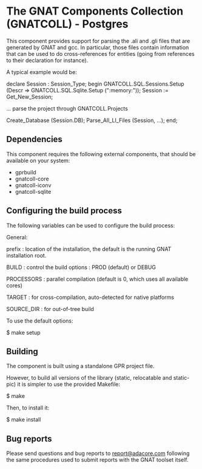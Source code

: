 The GNAT Components Collection (GNATCOLL) - Postgres
====================================================

This component provides support for parsing the .ali and .gli files that
are generated by GNAT and gcc. In particular, those files contain
information that can be used to do cross-references for entities (going
from references to their declaration for instance).

A typical example would be:

declare
   Session : Session_Type;
begin
   GNATCOLL.SQL.Sessions.Setup
      (Descr   => GNATCOLL.SQL.Sqlite.Setup (":memory:"));
   Session := Get_New_Session;

   ... parse the project through GNATCOLL.Projects

   Create_Database (Session.DB);
   Parse_All_LI_Files (Session, ...);
 end;

Dependencies
------------

This component requires the following external components, that should be
available on your system:

- gprbuild
- gnatcoll-core
- gnatcoll-iconv
- gnatcoll-sqlite

Configuring the build process
-----------------------------

The following variables can be used to configure the build process:

General:

   prefix     : location of the installation, the default is the running
                GNAT installation root.

   BUILD      : control the build options : PROD (default) or DEBUG

   PROCESSORS : parallel compilation (default is 0, which uses all available
                cores)

   TARGET     : for cross-compilation, auto-detected for native platforms

   SOURCE_DIR : for out-of-tree build

To use the default options:

   $ make setup

Building
--------

The component is built using a standalone GPR project file.

However, to build all versions of the library (static, relocatable and
static-pic) it is simpler to use the provided Makefile:

$ make

Then, to install it:

$ make install


Bug reports
-----------

Please send questions and bug reports to report@adacore.com following
the same procedures used to submit reports with the GNAT toolset itself.
